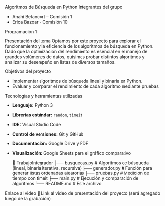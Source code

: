  Algoritmos de Búsqueda en Python
 Integrantes del grupo
- Anahí Betancort – Comisión 1
- Erica Bazoar - Comisión  10

 Programación 1

Presentación del tema
Optamos por este proyecto para explorar el funcionamiento y la eficiencia de los algoritmos de búsqueda en Python. Dado que la optimización del rendimiento es esencial en el manejo de grandes volúmenes de datos,
quisimos probar distintos algoritmos y analizar su desempeño en listas de diversos tamaños.

 Objetivos del proyecto
- Implementar algoritmos de búsqueda lineal y binaria en Python.
- Evaluar y comparar el rendimiento de cada algoritmo mediante pruebas

 Tecnologías y herramientas utilizadas
- **Lenguaje:** Python 3  
- **Librerías estándar:** `random`, `timeit`  
- **IDE:** Visual Studio Code  
- **Control de versiones:** Git y GitHub  
- **Documentación:** Google Drive y PDF  
- **Visualización:** Google Sheets para el gráfico comparativo

  📁 TrabajoIntegrador
├── busquedas.py # Algoritmos de búsqueda (lineal, binaria iterativa, recursiva)
├── generador.py # Función para generar listas ordenadas aleatorias
├── pruebas.py # Medición de tiempo con timeit
├── main.py # Ejecución y comparación de algoritmos
└── README.md # Este archivo

 Enlace al video 
🔗 Link al video de presentación del proyecto (será agregado luego de la grabación)
